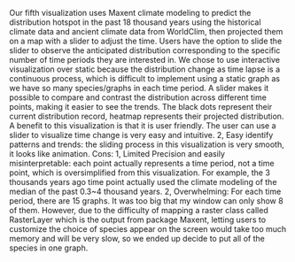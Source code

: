 Our fifth visualization uses Maxent climate modeling to predict the distribution hotspot in the past 18 thousand years using the historical climate data and ancient climate data from WorldClim, then projected them on a map with a slider to adjust the time. Users have the option to slide the slider to observe the anticipated distribution corresponding to the specific number of time periods they are interested in. 
We chose to use interactive visualization over static because the distribution change as time lapse is a continuous process, which is difficult to implement using a static graph as we have so many species/graphs in each time period. A slider makes it possible to compare and contrast the distribution across different time points, making it easier to see the trends. The black dots represent their current distribution record, heatmap represents their projected distribution.
A benefit to this visualization is that it is user friendly. The user can use a slider to visualize time change is very easy and intuitive. 2, Easy identify patterns and trends: the sliding process in this visualization is very smooth, it looks like animation. 
Cons: 1, Limited Precision and easily misinterpretable: each point actually represents a time period, not a time point, which is oversimplified from this visualization. For example, the 3 thousands years ago time point actually used the climate modeling of the median of the past 0.3~4 thousand years. 2, Overwhelming: For each time period, there are 15 graphs. It was too big that my window can only show 8 of them. However, due to the difficulty of mapping a raster class called RasterLayer which is the output from package Maxent, letting users to customize the choice of species appear on the screen would take too much memory and will be very slow, so we ended up decide to put all of the species in one graph.

